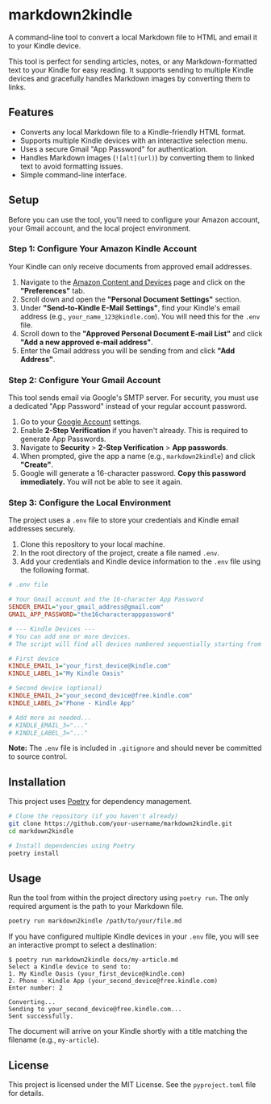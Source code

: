 # markdown2kindle

A command-line tool to convert a local Markdown file to HTML and email it to your Kindle device.

This tool is perfect for sending articles, notes, or any Markdown-formatted text to your Kindle for easy reading. It supports sending to multiple Kindle devices and gracefully handles Markdown images by converting them to links.

## Features

-   Converts any local Markdown file to a Kindle-friendly HTML format.
-   Supports multiple Kindle devices with an interactive selection menu.
-   Uses a secure Gmail "App Password" for authentication.
-   Handles Markdown images (`![alt](url)`) by converting them to linked text to avoid formatting issues.
-   Simple command-line interface.

## Setup

Before you can use the tool, you'll need to configure your Amazon account, your Gmail account, and the local project environment.

### Step 1: Configure Your Amazon Kindle Account

Your Kindle can only receive documents from approved email addresses.

1.  Navigate to the [Amazon Content and Devices](https://www.amazon.com/hz/mycd/myx#/home/settings/payment) page and click on the **"Preferences"** tab.
2.  Scroll down and open the **"Personal Document Settings"** section.
3.  Under **"Send-to-Kindle E-Mail Settings"**, find your Kindle's email address (e.g., `your_name_123@kindle.com`). You will need this for the `.env` file.
4.  Scroll down to the **"Approved Personal Document E-mail List"** and click **"Add a new approved e-mail address"**.
5.  Enter the Gmail address you will be sending from and click **"Add Address"**.

### Step 2: Configure Your Gmail Account

This tool sends email via Google's SMTP server. For security, you must use a dedicated "App Password" instead of your regular account password.

1.  Go to your [Google Account](https://myaccount.google.com/) settings.
2.  Enable **2-Step Verification** if you haven't already. This is required to generate App Passwords.
3.  Navigate to **Security** > **2-Step Verification** > **App passwords**.
4.  When prompted, give the app a name (e.g., `markdown2kindle`) and click **"Create"**.
5.  Google will generate a 16-character password. **Copy this password immediately.** You will not be able to see it again.

### Step 3: Configure the Local Environment

The project uses a `.env` file to store your credentials and Kindle email addresses securely.

1.  Clone this repository to your local machine.
2.  In the root directory of the project, create a file named `.env`.
3.  Add your credentials and Kindle device information to the `.env` file using the following format.

```ini
# .env file

# Your Gmail account and the 16-character App Password
SENDER_EMAIL="your_gmail_address@gmail.com"
GMAIL_APP_PASSWORD="the16characterapppassword"

# --- Kindle Devices ---
# You can add one or more devices.
# The script will find all devices numbered sequentially starting from 1.

# First device
KINDLE_EMAIL_1="your_first_device@kindle.com"
KINDLE_LABEL_1="My Kindle Oasis"

# Second device (optional)
KINDLE_EMAIL_2="your_second_device@free.kindle.com"
KINDLE_LABEL_2="Phone - Kindle App"

# Add more as needed...
# KINDLE_EMAIL_3="..."
# KINDLE_LABEL_3="..."
```

**Note:** The `.env` file is included in `.gitignore` and should never be committed to source control.

## Installation

This project uses [Poetry](https://python-poetry.org/) for dependency management.

```sh
# Clone the repository (if you haven't already)
git clone https://github.com/your-username/markdown2kindle.git
cd markdown2kindle

# Install dependencies using Poetry
poetry install
```

## Usage

Run the tool from within the project directory using `poetry run`. The only required argument is the path to your Markdown file.

```sh
poetry run markdown2kindle /path/to/your/file.md
```

If you have configured multiple Kindle devices in your `.env` file, you will see an interactive prompt to select a destination:

```
$ poetry run markdown2kindle docs/my-article.md
Select a Kindle device to send to:
1. My Kindle Oasis (your_first_device@kindle.com)
2. Phone - Kindle App (your_second_device@free.kindle.com)
Enter number: 2

Converting...
Sending to your_second_device@free.kindle.com...
Sent successfully.
```

The document will arrive on your Kindle shortly with a title matching the filename (e.g., `my-article`).

## License

This project is licensed under the MIT License. See the `pyproject.toml` file for details.
